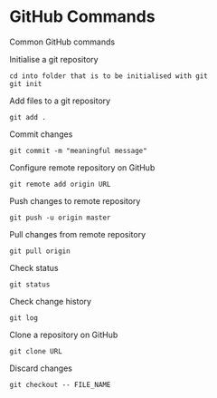 GitHub Commands
=============================
Common GitHub commands

Initialise a git repository
```
cd into folder that is to be initialised with git
git init
```
Add files to a git repository
```
git add .
```
Commit changes
```
git commit -m "meaningful message"
```
Configure remote repository on GitHub
```
git remote add origin URL
```
Push changes to remote repository
```
git push -u origin master
```
Pull changes from remote repository
```
git pull origin
```
Check status
```
git status
```
Check change history
```
git log
```
Clone a repository on GitHub
```
git clone URL
```
Discard changes
```
git checkout -- FILE_NAME
```
